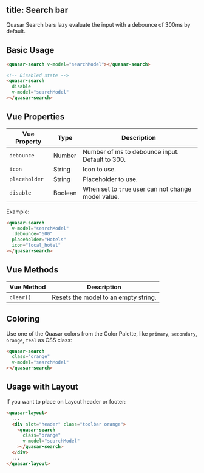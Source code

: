 title: Search bar
---

<input type="hidden" data-fullpage-demo="form/search">

Quasar Search bars lazy evaluate the input with a debounce of 300ms by default.

## Basic Usage

``` html
<quasar-search v-model="searchModel"></quasar-search>

<!-- Disabled state -->
<quasar-search
  disable
  v-model="searchModel"
></quasar-search>
```

## Vue Properties

| Vue Property | Type | Description |
| --- | --- | --- |
| `debounce` | Number | Number of ms to debounce input. Default to 300. |
| `icon` | String | Icon to use. |
| `placeholder` | String | Placeholder to use. |
| `disable` | Boolean | When set to `true` user can not change model value. |

Example:
``` html
<quasar-search
  v-model="searchModel"
  :debounce="600"
  placeholder="Hotels"
  icon="local_hotel"
></quasar-search>
```

## Vue Methods
| Vue Method | Description |
| --- | --- |
| `clear()` | Resets the model to an empty string. |

## Coloring
Use one of the Quasar colors from the Color Palette, like `primary`, `secondary`, `orange`, `teal` as CSS class:

``` html
<quasar-search
  class="orange"
  v-model="searchModel"
></quasar-search>
```

## Usage with Layout
If you want to place on Layout header or footer:
``` html
<quasar-layout>
  ...
  <div slot="header" class="toolbar orange">
    <quasar-search
      class="orange"
      v-model="searchModel"
    ></quasar-search>
  </div>
  ...
</quasar-layout>
```
